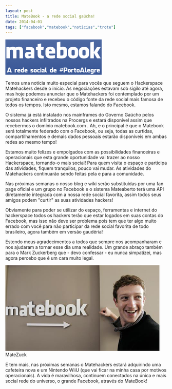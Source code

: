 ```yaml
---
layout: post
title: MateBook - a rede social gaúcha!
date: 2014-04-01
tags: ["facebook","matebook","noticias","trote"]
---
```


![Matebook](/assets/2014/matebook-300x110.png "Matebook")

Temos uma notícia muito especial para vocês que seguem o Hackerspace Matehackers desde o início. As negociações estavam sob sigilo até agora, mas hoje podemos anunciar que o Matehackers foi contemplado por um projeto financeiro e recebeu o código fonte da rede social mais famosa de todos os tempos. Isto mesmo, estamos falando do Facebook.

O sistema já está instalado nos mainframes do Governo Gaúcho pelos nossos hackers infiltrados na Procergs e estará disponível assim que recebermos o domínio matebook.com . Ah, e o principal é que o Matebook será totalmente federado com o Facebook, ou seja, todas as curtidas, compartilhamentos e demais dados pessoais estarão disponíveis em ambas redes ao mesmo tempo!

Estamos muito felizes e empolgados com as possibilidades financeiras e operacionais que esta grande oportunidade vai trazer ao nosso Hackerspace, tornando-o mais social! Para quem visita o espaço e participa das atividades, fiquem tranquilos, pouco vai mudar. As atividades do Matehackers continuarão sendo feitas pela e para a comunidade.

Nas próximas semanas o nosso blog e wiki serão substituídas por uma fan page oficial e um grupo no Facebook e o sistema Mateaberto terá uma API diretamente integrada com a nossa rede social favorita, assim todos seus amigos podem "curtir" as suas atividades hackers!

Obviamente para poder se utilizar do espaço, ferramentas e internet do hackerspace todos os hackers terão que estar logados em suas contas do Facebook, mas isso não deve ser problema pois tem que ter algo muito errado com você para não participar da rede social favorita de todo brasileiro, agora também em versão gaudéria!

Estendo meus agradecimentos a todos que sempre nos acompanharam e nos ajudaram a tornar esse dia uma realidade. Um grande abraço também para o Mark Zuckerberg que - devo confessar - eu nunca simpatizei, mas agora percebo que é um cara muito legal.

[![MateZuck](/assets/2014/matebook_2.png)](/assets/2014/matebook_2.png) MateZuck

E tem mais, nas próximas semanas o Matehackers estará adquirindo uma cafeteira nova e um Nintendo WiiU (que vai ficar na minha casa por motivos operacionais). A vida é maravilhosa, continuem conectados na única e mais social rede do universo, o grande Facebook, através do MateBook!
